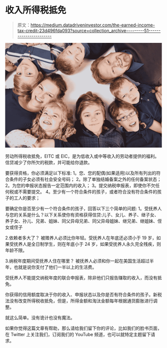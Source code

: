 # 收入所得税抵免

> 原文：<https://medium.datadriveninvestor.com/the-earned-income-tax-credit-23d496fda093?source=collection_archive---------51----------------------->

![](img/32dc8f13feeb1e962d0ada011de36bf8.png)

劳动所得税收抵免，EITC 或 EIC，是为低收入或中等收入的劳动者提供的福利。信贷减少了你所欠的税款，并可能给你退款。

要获得资格，你必须满足以下标准:
1。您、您的配偶(如果适用)以及所有列出的符合条件的子女必须有社会安全号码；
2。除了单独结婚备案之外的任何备案状态；
2。为您的申报状态报告一定范围内的收入；
3。提交纳税申报表，即使你不欠任何税或不需要提交。
4。至少有一个符合条件的孩子，或者符合没有符合条件的孩子的工人的要求；

要确定你是否至少有一个符合条件的孩子，回答以下三个简单的问题:
1。受抚养人与您的关系是什么？以下关系使你有资格获得信贷:儿子、女儿、养子、继子女、养子女、孙儿、兄弟、姐妹、同父异母兄弟、同父异母姐妹、继兄弟、继姐妹、侄女或侄子

2.依赖者多大了？
被赡养人必须比你年轻。受抚养人在年底还必须小于 19 岁，如果受抚养人是全日制学生，则在年底小于 24 岁，如果受抚养人永久完全残疾，则年龄不限。

3.纳税年度期间受抚养人住在哪里？
被抚养人必须和你一起在美国生活超过半年，也就是说你支付了他们一半以上的生活费。

受抚养人不能提交纳税年度的联合申报表，除非他们只报告赚取的收入，而没有抵免。

你获得的信用额度取决于你的收入、申报状态以及你是否有符合条件的孩子。新税法没有改变所得税收抵免，但是，所得金额和淘汰金额每年根据通货膨胀进行调整。

就这么简单。没有诡计也没有魔法。

如果你觉得这篇文章有帮助，那么请给我们留下你的评论，比如我们的脸书页面，在 Twitter 上关注我们，订阅我们的 YouTube 频道，也可以就特定主题留下请求。